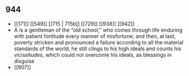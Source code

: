 ## 944
- [[171]] [[549]] [[715 | 715b]] [[729]] [[938]] [[942]] 
- A is a gentleman of the “old school,” who comes through life enduring with patient fortitude every manner of misfortune; and then, at last, poverty stricken and pronounced a failure according to all the material standards of the world, he still clings to his high ideals and counts his vicissitudes, which could not overcome his ideals, as blessings in disguise
- [[907]] 

